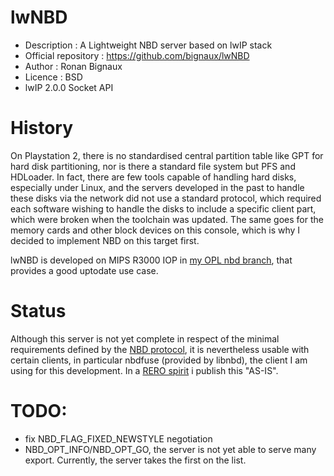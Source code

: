 # lwNBD

* Description : A Lightweight NBD server based on lwIP stack
* Official repository : https://github.com/bignaux/lwNBD
* Author : Ronan Bignaux
* Licence : BSD
* lwIP 2.0.0 Socket API

# History

On Playstation 2, there is no standardised central partition table like GPT for hard disk partitioning, nor is there a standard file system but PFS and HDLoader. In fact, there are few tools capable of handling hard disks, especially under Linux, and the servers developed in the past to handle these disks via the network did not use a standard protocol, which required each software wishing to handle the disks to include a specific client part, which were broken when the toolchain was updated. The same goes for the memory cards and other block devices on this console, which is why I decided to implement NBD on this target first.

lwNBD is developed on MIPS R3000 IOP in [my OPL nbd branch](https://github.com/bignaux/Open-PS2-Loader/tree/nbd/modules/network/lwnbdsvr), that provides a good uptodate use case.

# Status

Although this server is not yet complete in respect of the minimal requirements defined by the [NBD protocol](https://github.com/NetworkBlockDevice/nbd/blob/master/doc/proto.md#baseline), it is nevertheless usable with certain clients, in particular nbdfuse (provided by libnbd), the client I am using for this development. In a [RERO spirit](https://en.wikipedia.org/wiki/Release_early,_release_often) i publish this "AS-IS".

# TODO:
* fix NBD_FLAG_FIXED_NEWSTYLE negotiation
* NBD_OPT_INFO/NBD_OPT_GO, the server is not yet able to serve many export. Currently, the server takes the first on the list.